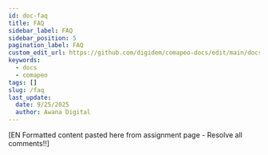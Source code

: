 ```yaml
---
id: doc-faq
title: FAQ
sidebar_label: FAQ
sidebar_position: 5
pagination_label: FAQ
custom_edit_url: https://github.com/digidem/comapeo-docs/edit/main/docs/installing--uninstalling-comapeo/faq.md
keywords:
  - docs
  - comapeo
tags: []
slug: /faq
last_update:
  date: 9/25/2025
  author: Awana Digital
---
```


[EN Formatted content pasted here from assignment page - Resolve all comments!!]

